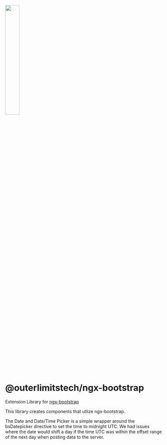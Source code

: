 <img src="https://user-images.githubusercontent.com/1365728/127748628-47575d74-a2fb-4539-a31e-74d8b435fc21.png" width="30%" >

# @outerlimitstech/ngx-bootstrap

Extension Library for [ngx-bootstrap](https://valor-software.com/ngx-bootstrap/)



This library creates components that utlize ngx-bootstrap.  


The Date and Date/Time Picker is a simple wrapper around the bsDatepicker directive to set the time to midnight UTC.  We had issues where the date would shift a day if the time UTC was within the offset range of the next day when posting data to the server.

